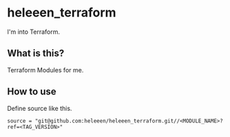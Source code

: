 # heleeen_terraform

I'm into Terraform.

## What is this?

Terraform Modules for me.

## How to use

Define source like this.

```
source = "git@github.com:heleeen/heleeen_terraform.git//<MODULE_NAME>?ref=<TAG_VERSION>"
```

